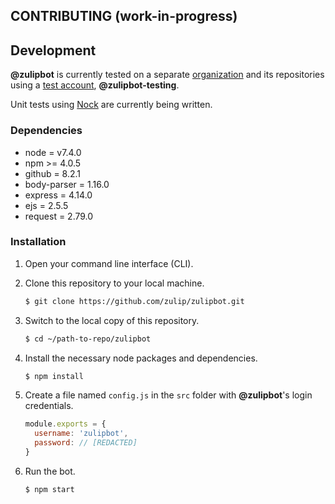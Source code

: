 ## CONTRIBUTING (work-in-progress)

## Development

**@zulipbot** is currently tested on a separate
[organization](https://github.com/zulipbot-testing) and its repositories using a
[test account](https://github.com/zulipbot-testing), **@zulipbot-testing**.

Unit tests using [Nock](https://github.com/node-nock/nock) are currently being
written.

### Dependencies

* node = v7.4.0
* npm >= 4.0.5
* github = 8.2.1
* body-parser = 1.16.0
* express = 4.14.0
* ejs = 2.5.5
* request = 2.79.0

### Installation

1. Open your command line interface (CLI).
2. Clone this repository to your local machine.

    ```sh
    $ git clone https://github.com/zulip/zulipbot.git
    ```

3. Switch to the local copy of this repository.

    ```sh
    $ cd ~/path-to-repo/zulipbot
    ```

4. Install the necessary node packages and dependencies.

    ```sh
    $ npm install
    ```

5. Create a file named `config.js` in the `src` folder with **@zulipbot**'s login credentials.

    ```js
    module.exports = {
      username: 'zulipbot',
      password: // [REDACTED]
    }
    ```

5. Run the bot.

    ```sh
    $ npm start
    ```

